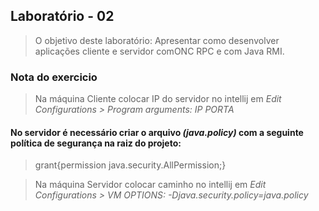 ## Laboratório - 02

> O objetivo deste laboratório: Apresentar como desenvolver aplicações cliente e servidor comONC RPC e com Java RMI.

### Nota do exercicio
> Na máquina Cliente colocar IP do servidor no intellij em *Edit Configurations > Program arguments: IP PORTA*

#### No servidor é necessário criar o arquivo *(java.policy)* com a seguinte política de segurança na raiz do projeto:

> grant{permission java.security.AllPermission;}

> Na máquina Servidor colocar caminho no intellij em *Edit Configurations > VM OPTIONS: -Djava.security.policy=java.policy*
